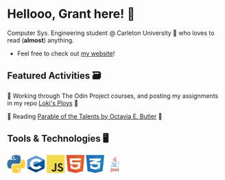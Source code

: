 # Hellooo, Grant here! 👋

Computer Sys. Engineering student @ Carleton University 🍁 who loves to read (**almost**) anything. <br>

- Feel free to check out [my website](https://gachuzia.github.io/gachuzias-website/)!

## Featured Activities 🗃️

💾 Working through The Odin Project courses, and posting my assignments in my repo [Loki's Ploys](https://gachuzia.github.io/loki-ploys) 💾

📖 Reading [Parable of the Talents by Octavia E. Butler](https://en.wikipedia.org/wiki/Parable_of_the_Talents_(novel)) 📖

## Tools & Technologies  🖥️

<div>
    <img height="42" width="42" src="media/python.svg"/>  
    <img height="42" width="42" src="media/c.svg"/>
    <img height="42" width="42" src="media/javascript.svg"/>
    <img height="42" width="42" src="media/html5.svg"/>
    <img height="42" width="42" src="media/css3.svg"/>
    <img height="42" width="42" src="media/java.svg"/>
</div>

<!---
GAchuzia/GAchuzia is a ✨ special ✨ repository because its `README.md` (this file) appears on your GitHub profile.
You can click the Preview link to take a look at your changes.
--->
